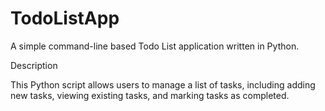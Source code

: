# TodoListApp
A simple command-line based Todo List application written in Python.

Description

This Python script allows users to manage a list of tasks, including adding new tasks, viewing existing tasks, and marking tasks as completed. 
